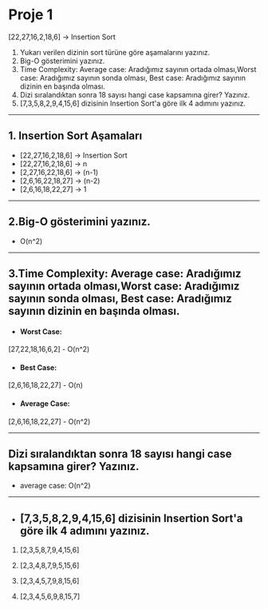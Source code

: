 # Proje 1
 
[22,27,16,2,18,6] -> Insertion Sort

1. Yukarı verilen dizinin sort türüne göre aşamalarını yazınız.
2. Big-O gösterimini yazınız.
3. Time Complexity: Average case: Aradığımız sayının ortada olması,Worst case: Aradığımız sayının sonda olması, Best case: Aradığımız sayının dizinin en başında olması.
4. Dizi sıralandıktan sonra 18 sayısı hangi case kapsamına girer? Yazınız.
5. [7,3,5,8,2,9,4,15,6] dizisinin Insertion Sort'a göre ilk 4 adımını yazınız.

---

## 1. Insertion Sort Aşamaları
- [22,27,16,2,18,6] -> Insertion Sort
- [22,27,16,2,18,6] -> n
- [2,27,16,22,18,6] -> (n-1)
- [2,6,16,22,18,27] -> (n-2)
- [2,6,16,18,22,27] -> 1

---

## 2.Big-O gösterimini yazınız.
- O(n^2)

---

## 3.Time Complexity: Average case: Aradığımız sayının ortada olması,Worst case: Aradığımız sayının sonda olması, Best case: Aradığımız sayının dizinin en başında olması.

- #### Worst Case:
[27,22,18,16,6,2] - O(n^2)

- #### Best Case:
[2,6,16,18,22,27] - O(n)

- #### Average Case:
 [2,6,16,18,22,27] - O(n^2) 
 
 ---
 
 ## Dizi sıralandıktan sonra 18 sayısı hangi case kapsamına girer? Yazınız.
- average case: O(n^2)

---

- ## [7,3,5,8,2,9,4,15,6] dizisinin Insertion Sort'a göre ilk 4 adımını yazınız.

1. [2,3,5,8,7,9,4,15,6]

2. [2,3,4,8,7,9,5,15,6]

3. [2,3,4,5,7,9,8,15,6]

4. [2,3,4,5,6,9,8,15,7]
